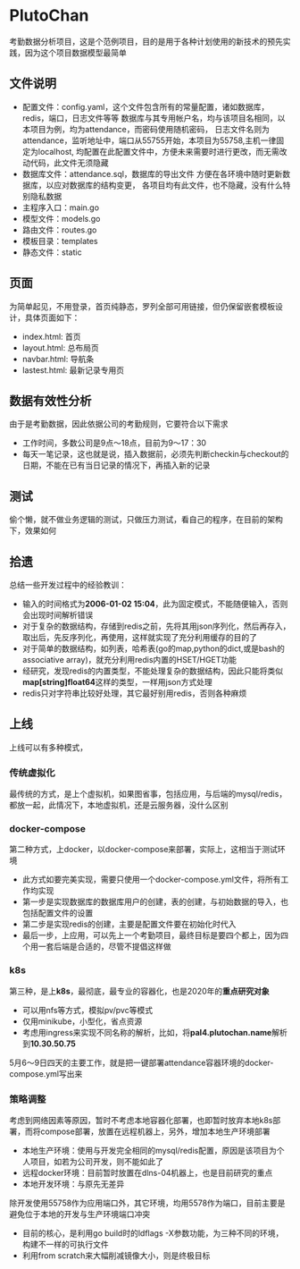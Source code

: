 # PlutoChan
考勤数据分析项目，这是个范例项目，目的是用于各种计划使用的新技术的预先实践，因为这个项目数据模型最简单

## 文件说明

* 配置文件：config.yaml，这个文件包含所有的常量配置，诸如数据库，redis，端口，日志文件等等
数据库与其专用帐户名，均与该项目名相同，以本项目为例，均为attendance，而密码使用随机密码，
日志文件名则为attendance，监听地址中，端口从55755开始，本项目为55758,主机一律固定为localhost,
均配置在此配置文件中，方便未来需要时进行更改，而无需改动代码，此文件无须隐藏
* 数据库文件：attendance.sql，数据库的导出文件
方便在各环境中随时更新数据库，以应对数据库的结构变更，
各项目均有此文件，也不隐藏，没有什么特别隐私数据
* 主程序入口：main.go
* 模型文件：models.go
* 路由文件：routes.go
* 模板目录：templates
* 静态文件：static

## 页面
为简单起见，不用登录，首页纯静态，罗列全部可用链接，但仍保留嵌套模板设计，具体页面如下：

* index.html: 首页
* layout.html: 总布局页
* navbar.html: 导航条
* lastest.html: 最新记录专用页

## 数据有效性分析
由于是考勤数据，因此依据公司的考勤规则，它要符合以下需求

* 工作时间，多数公司是9点～18点，目前为9～17：30
* 每天一笔记录，这也就是说，插入数据前，必须先判断checkin与checkout的日期，不能在已有当日记录的情况下，再插入新的记录


## 测试
偷个懒，就不做业务逻辑的测试，只做压力测试，看自己的程序，在目前的架构下，效果如何


## 拾遗
总结一些开发过程中的经验教训：

* 输入的时间格式为**2006-01-02 15:04**，此为固定模式，不能随便输入，否则会出现时间解析错误
* 对于复杂的数据结构，存储到redis之前，先将其用json序列化，然后再存入，取出后，先反序列化，再使用，这样就实现了充分利用缓存的目的了
* 对于简单的数据结构，如列表，哈希表(go的map,python的dict,或是bash的associative array)，就充分利用redis内置的HSET/HGET功能
* 经研究，发现redis的内置类型，不能处理复杂的数据结构，因此只能将类似**map[string]float64**这样的类型，一样用json方式处理
* redis只对字符串比较好处理，其它最好别用redis，否则各种麻烦

## 上线
上线可以有多种模式，
### 传统虚拟化
最传统的方式，是上个虚拟机，如果图省事，包括应用，与后端的mysql/redis，都放一起，此情况下，本地虚拟机，还是云服务器，没什么区别
### docker-compose
第二种方式，上docker，以docker-compose来部署，实际上，这相当于测试环境

* 此方式如要完美实现，需要只使用一个docker-compose.yml文件，将所有工作均实现
* 第一步是实现数据库的数据库用户的创建，表的创建，与初始数据的导入，也包括配置文件的设置
* 第二步是实现redis的创建，主要是配置文件要在初始化时代入
* 最后一步，上应用，可以先上一个考勤项目，最终目标是要四个都上，因为四个用一套后端是合适的，尽管不提倡这样做
### k8s
第三种，是上**k8s**，最彻底，最专业的容器化，也是2020年的**重点研究对象**

* 可以用nfs等方式，模拟pv/pvc等模式
* 仅用minikube，小型化，省点资源
* 考虑用ingress来实现不同名称的解析，比如，将**pal4.plutochan.name**解析到**10.30.50.75**

5月6～9日四天的主要工作，就是把一键部署attendance容器环境的docker-compose.yml写出来

### 策略调整
考虑到网络因素等原因，暂时不考虑本地容器化部署，也即暂时放弃本地k8s部署，而将compose部署，放置在远程机器上，另外，增加本地生产环境部署

* 本地生产环境：使用与开发完全相同的mysql/redis配置，原因是该项目为个人项目，如若为公司开发，则不能如此了
* 远程docker环境：目前暂时放置在dlns-04机器上，也是目前研究的重点
* 本地开发环境：与原先无差异

除开发使用55758作为应用端口外，其它环境，均用5578作为端口，目前主要是避免位于本地的开发与生产环境端口冲突

* 目前的核心，是利用go build时的ldflags -X参数功能，为三种不同的环境，构建不一样的可执行文件
* 利用from scratch来大幅削减镜像大小，则是终极目标